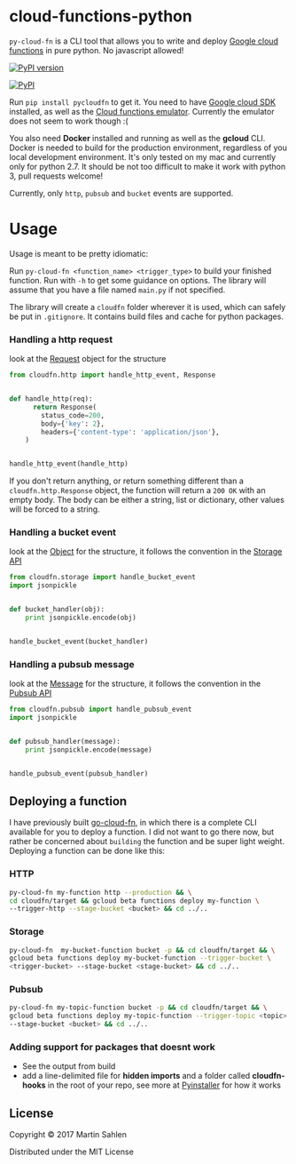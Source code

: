 # cloud-functions-python
`py-cloud-fn` is a CLI tool that allows you to write and deploy [Google cloud functions](https://cloud.google.com/functions/) in pure python. No javascript allowed!

[![PyPI version](https://badge.fury.io/py/pycloudfn.svg)](https://badge.fury.io/py/pycloudfn)

[![PyPI](https://img.shields.io/pypi/dm/pycloudfn.svg)]()

Run `pip install pycloudfn` to get it.
You need to have [Google cloud SDK](https://cloud.google.com/sdk/downloads) installed, as well as
the [Cloud functions emulator](https://github.com/GoogleCloudPlatform/cloud-functions-emulator/).
Currently the emulator does not seem to work though :(

You also need **Docker** installed and running as well as the **gcloud** CLI. Docker is needed to build for the production environment, regardless of you local development environment. It's only tested on my mac and currently only for python 2.7. It should be not too difficult to make it work with python 3, pull requests welcome!

Currently, only `http`, `pubsub` and `bucket` events are supported.

# Usage
Usage is meant to be pretty idiomatic:

Run `py-cloud-fn <function_name> <trigger_type>` to build your finished function.
Run with `-h` to get some guidance on options. The library will assume that you have a file named `main.py` if not specified.

The library will create a `cloudfn` folder wherever it is used, which can safely be put in `.gitignore`. It contains build files and cache for python packages.

### Handling a http request

look at the [Request](https://github.com/MartinSahlen/cloud-functions-python/blob/master/cloudfn/http.py)
object for the structure

```python
from cloudfn.http import handle_http_event, Response


def handle_http(req):
      return Response(
        status_code=200,
        body={'key': 2},
        headers={'content-type': 'application/json'},
    )


handle_http_event(handle_http)

```

If you don't return anything, or return something different than a `cloudfn.http.Response` object, the function will return a `200 OK` with an empty body. The body can be either a string, list or dictionary, other values will be forced to a string.

### Handling a bucket event

look at the [Object](https://github.com/MartinSahlen/cloud-functions-python/blob/master/cloudfn/storage.py)
for the structure, it follows the convention in the [Storage API](https://cloud.google.com/storage/docs/json_api/v1/objects)

```python
from cloudfn.storage import handle_bucket_event
import jsonpickle


def bucket_handler(obj):
    print jsonpickle.encode(obj)


handle_bucket_event(bucket_handler)
```

### Handling a pubsub message

look at the [Message](https://github.com/MartinSahlen/cloud-functions-python/blob/master/cloudfn/pubsub.py)
for the structure, it follows the convention in the [Pubsub API](https://cloud.google.com/pubsub/docs/reference/rest/v1/PubsubMessage)

```python
from cloudfn.pubsub import handle_pubsub_event
import jsonpickle


def pubsub_handler(message):
    print jsonpickle.encode(message)


handle_pubsub_event(pubsub_handler)
```

## Deploying a function
I have previously built [go-cloud-fn](https://github.com/MartinSahlen/go-cloud-fn/), in which there is a complete CLI available for you to deploy a function. I did not want to go there now, but rather be concerned about `building` the function and be super light weight. Deploying a function can be done like this:

### HTTP

```sh
py-cloud-fn my-function http --production && \
cd cloudfn/target && gcloud beta functions deploy my-function \
--trigger-http --stage-bucket <bucket> && cd ../..
```

### Storage

```sh
py-cloud-fn  my-bucket-function bucket -p && cd cloudfn/target && \
gcloud beta functions deploy my-bucket-function --trigger-bucket \
<trigger-bucket> --stage-bucket <stage-bucket> && cd ../..
```

### Pubsub

```sh
py-cloud-fn my-topic-function bucket -p && cd cloudfn/target && \
gcloud beta functions deploy my-topic-function --trigger-topic <topic> \
--stage-bucket <bucket> && cd ../..
```

### Adding support for packages that doesnt work

- See the output from build
- add a line-delimited file for **hidden imports** and a folder called **cloudfn-hooks**
in the root of your repo, see more at [Pyinstaller](https://pyinstaller.readthedocs.io/en/stable/hooks.html) for how it works

## License

Copyright © 2017 Martin Sahlen

Distributed under the MIT License
